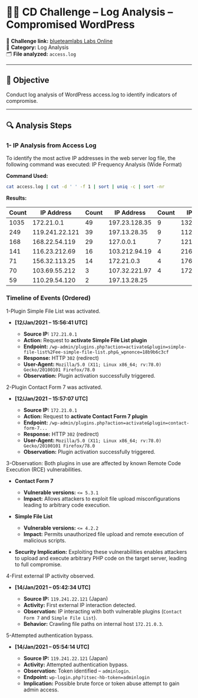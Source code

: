# 🕵️‍♂️ CD Challenge – Log Analysis – Compromised WordPress

🔗 **Challenge link:** [blueteamlabs Labs Online](https://blueteamlabs.online/home/challenge/log-analysis-compromised-wordpress-ce000f5b59)  
📂 **Category:** Log Analysis  
🗂️ **File analyzed:** `access.log`

---

## 🎯 Objective
Conduct log analysis of WordPress access.log to identify indicators of compromise.

---
## 🔍 Analysis Steps
### 1- IP Analysis from Access Log

To identify the most active IP addresses in the web server log file, the following command was executed:
IP Frequency Analysis (Wide Format)

**Command Used:**

```bash
cat access.log | cut -d ' ' -f 1 | sort | uniq -c | sort -nr
```

**Results:**

| Count | IP Address     | Count | IP Address    | Count | IP Address    | Count | IP Address   |
| ----- | -------------- | ----- | ------------- | ----- | ------------- | ----- | ------------ |
| 1035  | 172.21.0.1     | 49    | 197.23.128.35 | 9     | 132.52.56.77  | 1     | 197.13.28.71 |
| 249   | 119.241.22.121 | 39    | 197.13.28.35  | 9     | 112.33.245.11 | 1     | 197.13.28.61 |
| 168   | 168.22.54.119  | 29    | 127.0.0.1     | 7     | 121.39.211.39 | 1     | 197.13.28.51 |
| 141   | 116.23.212.69  | 16    | 103.212.94.19 | 4     | 216.24.26.193 | 1     | 197.13.28.41 |
| 71    | 156.32.113.25  | 14    | 172.21.0.3    | 4     | 176.33.245.11 | 1     | 197.13.28.31 |
| 70    | 103.69.55.212  | 3     | 107.32.221.97 | 4     | 172.21.0.4    | 1     | 197.13.28.21 |
| 59    | 110.29.54.120  | 2     | 197.13.28.25  |       |               | 1     | 197.13.28.11 |

### Timeline of Events (Ordered)

1-Plugin Simple File List was activated.

* **\[12/Jan/2021 – 15:56:41 UTC]**

  * **Source IP:** `172.21.0.1`
  * **Action:** Request to **activate Simple File List plugin**
  * **Endpoint:** `/wp-admin/plugins.php?action=activate&plugin=simple-file-list%2Fee-simple-file-list.php&_wpnonce=18b9b6c3cf`
  * **Response:** HTTP `302` (redirect)
  * **User-Agent:** `Mozilla/5.0 (X11; Linux x86_64; rv:78.0) Gecko/20100101 Firefox/78.0`
  * **Observation:** Plugin activation successfully triggered.

2-Plugin Contact Form 7 was activated.

* **\[12/Jan/2021 – 15:57:07 UTC]**

  * **Source IP:** `172.21.0.1`
  * **Action:** Request to **activate Contact Form 7 plugin**
  * **Endpoint:** `/wp-admin/plugins.php?action=activate&plugin=contact-form-7...`
  * **Response:** HTTP `302` (redirect)
  * **User-Agent:** `Mozilla/5.0 (X11; Linux x86_64; rv:78.0) Gecko/20100101 Firefox/78.0`
  * **Observation:** Plugin activation successfully triggered.

3-Observation: Both plugins in use are affected by known Remote Code Execution (RCE) vulnerabilities.

* **Contact Form 7**

  * **Vulnerable versions:** `<= 5.3.1`
  * **Impact:** Allows attackers to exploit file upload misconfigurations leading to arbitrary code execution.

* **Simple File List**

  * **Vulnerable versions:** `<= 4.2.2`
  * **Impact:** Permits unauthorized file upload and remote execution of malicious scripts.

* **Security Implication:**
  Exploiting these vulnerabilities enables attackers to upload and execute arbitrary PHP code on the target server, leading to full compromise.

4-First external IP activity observed.

* **\[14/Jan/2021 – 05:42:34 UTC]**

  * **Source IP:** `119.241.22.121` (Japan)
  * **Activity:** First external IP interaction detected.
  * **Observation:** IP interacting with both vulnerable plugins (`Contact Form 7` and `Simple File List`).
  * **Behavior:** Crawling file paths on internal host `172.21.0.3`.

5-Attempted authentication bypass.

* **\[14/Jan/2021 – 05:54:14 UTC]**

  * **Source IP:** `119.241.22.121` (Japan)
  * **Activity:** Attempted authentication bypass.
  * **Observation:** Token identified – `adminlogin`.
  * **Endpoint:** `wp-login.php?itsec-hb-token=adminlogin`
  * **Implication:** Possible brute force or token abuse attempt to gain admin access.


